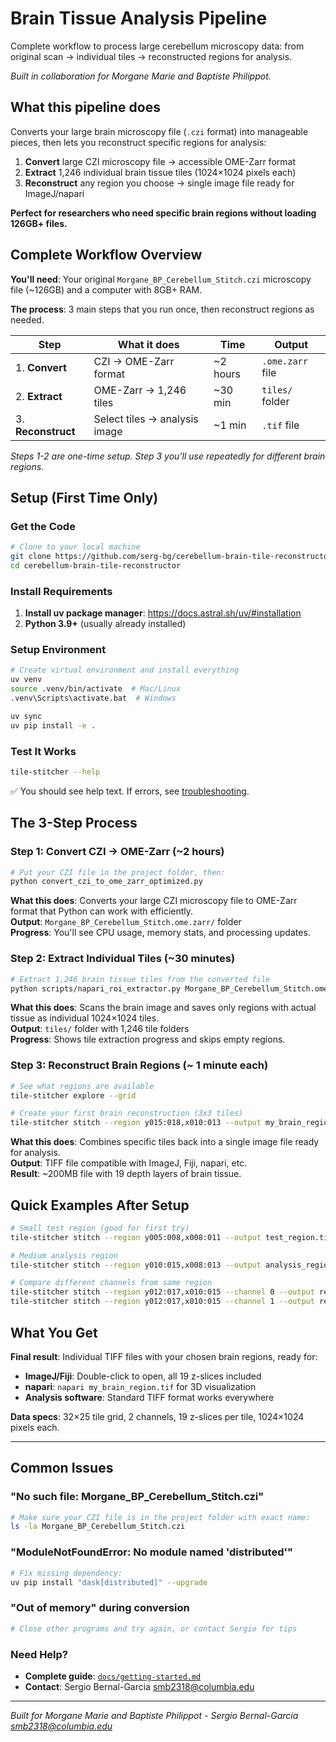 # Brain Tissue Analysis Pipeline

Complete workflow to process large cerebellum microscopy data: from original scan → individual tiles → reconstructed regions for analysis.

*Built in collaboration for Morgane Marie and Baptiste Philippot.*

## What this pipeline does

Converts your large brain microscopy file (`.czi` format) into manageable pieces, then lets you reconstruct specific regions for analysis:

1. **Convert** large CZI microscopy file → accessible OME-Zarr format 
2. **Extract** 1,246 individual brain tissue tiles (1024×1024 pixels each)
3. **Reconstruct** any region you choose → single image file ready for ImageJ/napari

**Perfect for researchers who need specific brain regions without loading 126GB+ files.**

## Complete Workflow Overview

**You'll need**: Your original `Morgane_BP_Cerebellum_Stitch.czi` microscopy file (~126GB) and a computer with 8GB+ RAM.

**The process**: 3 main steps that you run once, then reconstruct regions as needed.

| Step | What it does | Time | Output |
|------|-------------|------|---------|
| 1. **Convert** | CZI → OME-Zarr format | ~2 hours | `.ome.zarr` file |
| 2. **Extract** | OME-Zarr → 1,246 tiles | ~30 min | `tiles/` folder |
| 3. **Reconstruct** | Select tiles → analysis image | ~1 min | `.tif` file |

*Steps 1-2 are one-time setup. Step 3 you'll use repeatedly for different brain regions.*

## Setup (First Time Only)

### Get the Code
```bash
# Clone to your local machine  
git clone https://github.com/serg-bg/cerebellum-brain-tile-reconstructor.git
cd cerebellum-brain-tile-reconstructor
```

### Install Requirements
1. **Install uv package manager**: https://docs.astral.sh/uv/#installation  
2. **Python 3.9+** (usually already installed)

### Setup Environment
```bash
# Create virtual environment and install everything
uv venv
source .venv/bin/activate  # Mac/Linux
.venv\Scripts\activate.bat  # Windows

uv sync
uv pip install -e .
```

### Test It Works
```bash
tile-stitcher --help
```
✅ You should see help text. If errors, see [troubleshooting](#common-issues).

## The 3-Step Process

### Step 1: Convert CZI → OME-Zarr (~2 hours)
```bash
# Put your CZI file in the project folder, then:
python convert_czi_to_ome_zarr_optimized.py
```
**What this does**: Converts your large CZI microscopy file to OME-Zarr format that Python can work with efficiently.  
**Output**: `Morgane_BP_Cerebellum_Stitch.ome.zarr/` folder  
**Progress**: You'll see CPU usage, memory stats, and processing updates.

### Step 2: Extract Individual Tiles (~30 minutes)  
```bash
# Extract 1,246 brain tissue tiles from the converted file
python scripts/napari_roi_extractor.py Morgane_BP_Cerebellum_Stitch.ome.zarr --tiles --output tiles/
```
**What this does**: Scans the brain image and saves only regions with actual tissue as individual 1024×1024 tiles.  
**Output**: `tiles/` folder with 1,246 tile folders  
**Progress**: Shows tile extraction progress and skips empty regions.

### Step 3: Reconstruct Brain Regions (~ 1 minute each)
```bash
# See what regions are available
tile-stitcher explore --grid

# Create your first brain reconstruction (3x3 tiles)
tile-stitcher stitch --region y015:018,x010:013 --output my_brain_region.tif --force
```
**What this does**: Combines specific tiles back into a single image file ready for analysis.  
**Output**: TIFF file compatible with ImageJ, Fiji, napari, etc.  
**Result**: ~200MB file with 19 depth layers of brain tissue.

## Quick Examples After Setup

```bash
# Small test region (good for first try)
tile-stitcher stitch --region y005:008,x008:011 --output test_region.tif --force

# Medium analysis region  
tile-stitcher stitch --region y010:015,x008:013 --output analysis_region.tif --force

# Compare different channels from same region
tile-stitcher stitch --region y012:017,x010:015 --channel 0 --output region_c0.tif --force
tile-stitcher stitch --region y012:017,x010:015 --channel 1 --output region_c1.tif --force
```

## What You Get

**Final result**: Individual TIFF files with your chosen brain regions, ready for:
- **ImageJ/Fiji**: Double-click to open, all 19 z-slices included
- **napari**: `napari my_brain_region.tif` for 3D visualization  
- **Analysis software**: Standard TIFF format works everywhere

**Data specs**: 32×25 tile grid, 2 channels, 19 z-slices per tile, 1024×1024 pixels each.

---

## Common Issues

### "No such file: Morgane_BP_Cerebellum_Stitch.czi"
```bash
# Make sure your CZI file is in the project folder with exact name:
ls -la Morgane_BP_Cerebellum_Stitch.czi
```

### "ModuleNotFoundError: No module named 'distributed'"  
```bash
# Fix missing dependency:
uv pip install "dask[distributed]" --upgrade
```

### "Out of memory" during conversion
```bash  
# Close other programs and try again, or contact Sergio for tips
```

### Need Help?
- **Complete guide**: [`docs/getting-started.md`](docs/getting-started.md)
- **Contact**: Sergio Bernal-Garcia <smb2318@columbia.edu>

---

*Built for Morgane Marie and Baptiste Philippot - Sergio Bernal-Garcia <smb2318@columbia.edu>*
